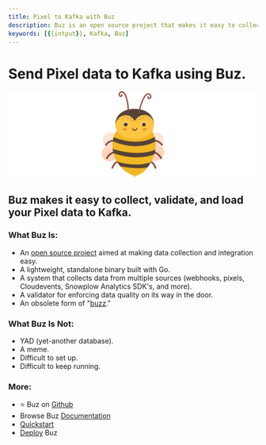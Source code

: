 ```yaml
---
title: Pixel to Kafka with Buz
description: Buz is an open source project that makes it easy to collect, validate, and load Pixel data to Kafka.
keywords: [{{intput}}, Kafka, Buz]
---
```


# Send Pixel data to Kafka using Buz.

![buzz](../../../static/img/buzz.png)


## Buz makes it easy to collect, validate, and load your Pixel data to Kafka.


### What Buz Is:

- An [open source project](https://github.com/silverton-io/buz) aimed at making data collection and integration easy.
- A lightweight, standalone binary built with Go.
- A system that collects data from multiple sources (webhooks, pixels, Cloudevents, Snowplow Analytics SDK's, and more).
- A validator for enforcing data quality on its way in the door.
- An obsolete form of "[buzz](https://www.merriam-webster.com/dictionary/buzz)."


### What Buz Is Not:

- YAD (yet-another database).
- A meme.
- Difficult to set up.
- Difficult to keep running.


### More:
- ⭐ Buz on [Github](https://github.com/silverton-io/buz)
- Browse Buz [Documentation](/)
- [Quickstart](/examples/quickstart)
- [Deploy](category/deploying-buz) Buz
